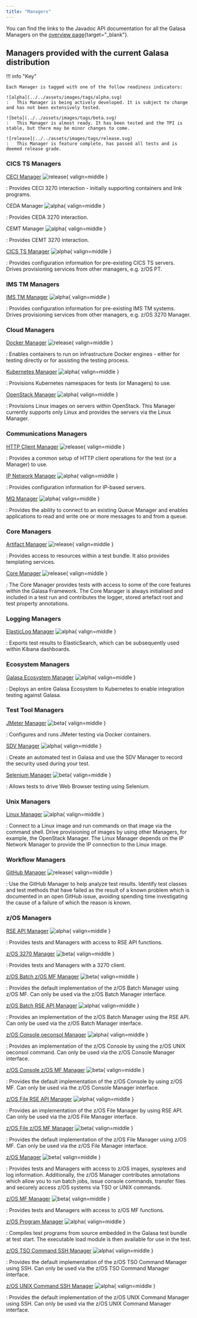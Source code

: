 ```yaml
---
title: "Managers"
---
```


You can find the links to the Javadoc API documentation for all the Galasa Managers on the [overview page](https://javadoc.galasa.dev/){target="_blank"}.


## Managers provided with the current Galasa distribution

!!! info "Key"

    Each Manager is tagged with one of the follow readiness indicators:

    ![alpha](../../assets/images/tags/alpha.svg)
    :   This Manager is being actively developed. It is subject to change and has not been extensively tested.

    ![beta](../../assets/images/tags/beta.svg)
    :   This Manager is almost ready. It has been tested and the TPI is stable, but there may be minor changes to come.

    ![release](../../assets/images/tags/release.svg)
    :   This Manager is feature complete, has passed all tests and is deemed release grade.


### CICS TS Managers

[CECI Manager](./cics-ts-managers/cics-ts-ceci-manager.md) ![release](../../assets/images/tags/release.svg){ valign=middle }
    
:   Provides CECI 3270 interaction - initially supporting containers and link programs.


CEDA Manager ![alpha](../../assets/images/tags/alpha.svg){ valign=middle }

:   Provides CEDA 3270 interaction.


CEMT Manager ![alpha](../../assets/images/tags/alpha.svg){ valign=middle }

:   Provides CEMT 3270 interaction.


[CICS TS Manager](./cics-ts-managers/cics-ts-manager.md) ![alpha](../../assets/images/tags/alpha.svg){ valign=middle }

:   Provides configuration information for pre-existing CICS TS servers.
    Drives provisioning services from other managers, e.g. z/OS PT.


### IMS TM Managers

[IMS TM Manager](./ims-tm-managers/ims-tm-manager.md) ![alpha](../../assets/images/tags/alpha.svg){ valign=middle }

:   Provides configuration information for pre-existing IMS TM systems.
    Drives provisioning services from other managers, e.g. z/OS 3270 Manager.


### Cloud Managers

[Docker Manager](./cloud-managers/docker-manager.md) ![release](../../assets/images/tags/release.svg){ valign=middle }

:   Enables containers to run on infrastructure Docker engines - either for testing directly or for assisting the testing process.


[Kubernetes Manager](./cloud-managers/kubernetes-manager.md) ![alpha](../../assets/images/tags/alpha.svg){ valign=middle }

:   Provisions Kubernetes namespaces for tests (or Managers) to use.


[OpenStack Manager](./cloud-managers/open-stack-manager.md) ![alpha](../../assets/images/tags/alpha.svg){ valign=middle }

:   Provisions Linux images on  servers within OpenStack.
    This Manager currently supports only Linux and provides the servers via the Linux Manager.


### Communications Managers

[HTTP Client Manager](./communications-managers/http-client-manager.md) ![release](../../assets/images/tags/release.svg){ valign=middle }

:   Provides a common setup of HTTP client operations for the test (or a Manager) to use.


[IP Network Manager](./communications-managers/ipnetwork-manager.md) ![alpha](../../assets/images/tags/alpha.svg){ valign=middle }

:   Provides configuration information for IP-based servers.


[MQ Manager](./communications-managers/mq-manager.md) ![alpha](../../assets/images/tags/alpha.svg){ valign=middle }

:   Provides the ability to connect to an existing Queue Manager and enables applications to read and write one or more messages to and from a queue.


### Core Managers

[Artifact Manager](./core-managers/artifact-manager.md) ![release](../../assets/images/tags/release.svg){ valign=middle }

:   Provides access to resources within a test bundle. It also provides templating services.


[Core Manager](./core-managers/core-manager.md) ![release](../../assets/images/tags/release.svg){ valign=middle }

:   The Core Manager provides tests with access to some of the core features within the Galasa Framework.
    The Core Manager is always initialised and included in a test run and contributes the logger, stored artefact root and test property annotations.


### Logging Managers

[ElasticLog Manager](./logging-managers/elasticlog-manager.md) ![alpha](../../assets/images/tags/alpha.svg){ valign=middle }

:   Exports test results to ElasticSearch, which can be subsequently used within Kibana dashboards.


### Ecosystem Managers

[Galasa Ecosystem Manager](./ecosystem-managers/galasa-ecosystem-manager.md) ![alpha](../../assets/images/tags/alpha.svg){ valign=middle }

:   Deploys an entire Galasa Ecosystem to Kubernetes to enable integration testing against Galasa.


### Test Tool Managers

[JMeter Manager](./test-tool-managers/jmeter-manager.md) ![beta](../../assets/images/tags/beta.svg){ valign=middle }

:   Configures and runs JMeter testing via Docker containers.


[SDV Manager](./test-tool-managers/sdv-manager.md) ![alpha](../../assets/images/tags/alpha.svg){ valign=middle }

:   Create an automated test in Galasa and use the SDV Manager to record the security used during your test.


[Selenium Manager](./test-tool-managers/selenium-manager.md) ![beta](../../assets/images/tags/beta.svg){ valign=middle }

:   Allows tests to drive Web Browser testing using Selenium.


### Unix Managers

[Linux Manager](./unix-managers/linux-manager.md) ![alpha](../../assets/images/tags/alpha.svg){ valign=middle }

:   Connect to a Linux image and run commands on that image via the command shell.
    Drive provisioning of images by using other Managers, for example, the OpenStack Manager.
    The Linux Manager depends on the IP Network Manager to provide the IP connection to the Linux image.


### Workflow Managers

[GitHub Manager](./workflow-managers/github-manager.md) ![release](../../assets/images/tags/release.svg){ valign=middle }

:   Use the GitHub Manager to help analyze test results.
    Identify test classes and test methods that have failed as the result of a known problem which is documented in an open GitHub issue, avoiding spending time investigating the cause of a failure of which the reason is known.


### z/OS Managers

[RSE API Manager](./zos-managers/rse-api-manager.md) ![alpha](../../assets/images/tags/alpha.svg){ valign=middle }

:   Provides tests and Managers with access to RSE API functions.


[z/OS 3270 Manager](./zos-managers/zos3270terminal-manager.md) ![beta](../../assets/images/tags/beta.svg){ valign=middle }

:   Provides tests and Managers with a 3270 client.


[z/OS Batch z/OS MF Manager](./zos-managers/zos-batch-zos-mf-manager.md) ![beta](../../assets/images/tags/beta.svg){ valign=middle }

:   Provides the default implementation of the z/OS Batch Manager using z/OS MF.
    Can only be used via the z/OS Batch Manager interface.       


[z/OS Batch RSE API Manager](./zos-managers/zos-batch-rse-api-manager.md) ![alpha](../../assets/images/tags/alpha.svg){ valign=middle }

:   Provides an implementation of the z/OS Batch Manager using the RSE API.
    Can only be used via the z/OS Batch Manager interface.


[z/OS Console oeconsol Manager](./zos-managers/zos-console-oeconsol-manager.md) ![alpha](../../assets/images/tags/alpha.svg){ valign=middle }

:   Provides an implementation of the z/OS Console by using the z/OS UNIX oeconsol command.
    Can only be used via the z/OS Console Manager interface.                                                                               


[z/OS Console z/OS MF Manager](./zos-managers/zos-console-zos-mf-manager.md) ![beta](../../assets/images/tags/beta.svg){ valign=middle }

:   Provides the default implementation of the z/OS Console by using z/OS MF.
    Can only be used via the z/OS Console Manager interface.


[z/OS File RSE API Manager](./zos-managers/zos-file-rse-api-manager.md) ![alpha](../../assets/images/tags/alpha.svg){ valign=middle }

:   Provides an implementation of the z/OS File Manager by using RSE API.
    Can only be used via the z/OS File Manager interface.


[z/OS File z/OS MF Manager](./zos-managers/zos-file-zos-mf-manager.md) ![beta](../../assets/images/tags/beta.svg){ valign=middle }

:   Provides the default implementation of the z/OS File Manager using z/OS MF.
    Can only be used via the z/OS File Manager interface.                        


[z/OS Manager](./zos-managers/zos-manager.md) ![beta](../../assets/images/tags/beta.svg){ valign=middle }

:   Provides tests and Managers with access to z/OS images, sysplexes and log information.
    Additionally, the z/OS Manager contributes annotations which allow you to run batch jobs, issue console commands, transfer files and securely access z/OS systems via TSO or UNIX commands.


[z/OS MF Manager](./zos-managers/zos-mf-manager.md) ![beta](../../assets/images/tags/beta.svg){ valign=middle }

:   Provides tests and Managers with access to z/OS MF functions.


[z/OS Program Manager](./zos-managers/zos-program-manager.md) ![alpha](../../assets/images/tags/alpha.svg){ valign=middle }

:   Compiles test programs from source embedded in the Galasa test bundle at test start.
    The executable load module is then available for use in the test.


[z/OS TSO Command SSH Manager](./zos-managers/zos-tso-command-ssh-manager.md) ![alpha](../../assets/images/tags/alpha.svg){ valign=middle }

:   Provides the default implementation of the z/OS TSO Command Manager using SSH.
    Can only be used via the z/OS TSO Command Manager interface.


[z/OS UNIX Command SSH Manager](./zos-managers/zos-unix-command-ssh-manager.md) ![alpha](../../assets/images/tags/alpha.svg){ valign=middle }

:   Provides the default implementation of the z/OS UNIX Command Manager using SSH.
    Can only be used via the z/OS UNIX Command Manager interface.
